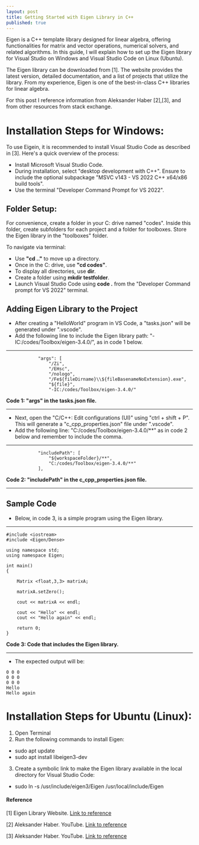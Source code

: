 ```yaml
---
layout: post
title: Getting Started with Eigen Library in C++
published: true
---
```


Eigen is a C++ template library designed for linear algebra, offering functionalities for matrix and vector operations, numerical solvers, and related algorithms. In this guide, I will explain how to set up the Eigen library for Visual Studio on Windows and Visual Studio Code on Linux (Ubuntu).

The Eigen library can be downloaded from [1]. The website provides the latest version, detailed documentation, and a list of projects that utilize the library.
From my experience, Eigen is one of the best-in-class C++ libraries for linear algebra.

For this post I reference information from Aleksander Haber [2],[3], and from other resources from stack exchange.

# Installation Steps for Windows:

To use Eigein, it is recommended to install Visual Studio Code as described in [3]. 
Here's a quick overview of the process:

* Install Microsoft Visual Studio Code.
* During installation, select "desktop development with C++". Ensure to include the optional subpackage "MSVC v143 - VS 2022 C++ x64/x86 build tools".
* Use the terminal "Developer Command Prompt for VS 2022".

## Folder Setup:
For convenience, create a folder in your C: drive named "codes". Inside this folder, create subfolders for each project and a folder
for toolboxes. Store the Eigen library in the "toolboxes" folder.

To navigate via terminal:
  
  * Use **"cd .."** to move up a directory.
  * Once in the C: drive, use **"cd codes"**.
  * To display all directories, use **dir**.
  * Create a folder using **mkdir testfolder**.
  * Launch Visual Studio Code using **code .** from the "Developer Command prompt for VS 2022" terminal.

## Adding Eigen Library to the Project

  * After creating a "HelloWorld" program in VS Code, a "tasks.json" will be generated under ".vscode".
  * Add the following line to include the Eigen library path: "-IC:/codes/Toolbox/eigen-3.4.0/", as in code 1 below.

---

```{C++}
            "args": [
                "/Zi",
                "/EHsc",
                "/nologo",
                "/Fe${fileDirname}\\${fileBasenameNoExtension}.exe",
                "${file}",
                "-IC:/codes/Toolbox/eigen-3.4.0/"
```
**Code 1: "args" in the tasks.json file.**

---

  * Next, open the "C/C++: Edit configurations (UI)" using "ctrl + shift + P". This will generate a "c_cpp_properties.json" file under ".vscode".
  * Add the following line: "C:/codes/Toolbox/eigen-3.4.0/**" as in code 2 below and remember to include the comma.

---

```{C++}
            "includePath": [
                "${workspaceFolder}/**",
                "C:/codes/Toolbox/eigen-3.4.0/**"
            ],
```
**Code 2: "includePath" in the c_cpp_properties.json file.**

---

## Sample Code

  * Below, in code 3, is a simple program using the Eigen library.

---

```{C++}
#include <iostream>
#include <Eigen/Dense>

using namespace std;
using namespace Eigen;

int main()
{

    Matrix <float,3,3> matrixA;

    matrixA.setZero();

    cout << matrixA << endl;

    cout << "Hello" << endl;
    cout << "Hello again" << endl;

    return 0;
}
```
**Code 3: Code that includes the Eigen library.**

---

  * The expected output will be:

```{C++}
0 0 0
0 0 0
0 0 0
Hello
Hello again
```

# Installation Steps for Ubuntu (Linux):

1. Open Terminal
2. Run the following commands to install Eigen: 
  * sudo apt update
  * sudo apt install libeigen3-dev
3. Create a symbolic link to make the Eigen library available in the local directory for Visual Studio Code:
  * sudo ln -s /usr/include/eigen3/Eigen /usr/local/include/Eigen


#### Reference

[1] Eigen Library Website. [Link to reference](https://eigen.tuxfamily.org/index.php?title=Main_Page)

[2] Aleksander Haber. YouTube. [Link to reference](https://www.youtube.com/watch?v=fUxp3upZsk0)

[3] Aleksander Haber. YouTube. [Link to reference](https://www.youtube.com/watch?v=2KGM3-r8eK8&t=0s)
